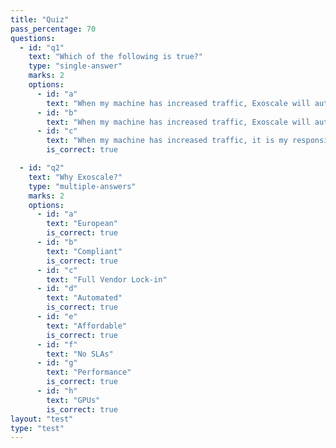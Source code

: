 ```yaml
---
title: "Quiz"
pass_percentage: 70
questions:
  - id: "q1"
    text: "Which of the following is true?"
    type: "single-answer"
    marks: 2
    options:
      - id: "a"
        text: "When my machine has increased traffic, Exoscale will automatically scale up my machine to a bigger size."
      - id: "b"
        text: "When my machine has increased traffic, Exoscale will automatically start more copies of my machine to handle the load."
      - id: "c"
        text: "When my machine has increased traffic, it is my responsibility to build a scalable architecture."
        is_correct: true

  - id: "q2"
    text: "Why Exoscale?"
    type: "multiple-answers"
    marks: 2
    options:
      - id: "a"
        text: "European"
        is_correct: true
      - id: "b"
        text: "Compliant"
        is_correct: true
      - id: "c"
        text: "Full Vendor Lock-in"
      - id: "d"
        text: "Automated"
        is_correct: true
      - id: "e"
        text: "Affordable"
        is_correct: true
      - id: "f"
        text: "No SLAs"
      - id: "g"
        text: "Performance"
        is_correct: true
      - id: "h"
        text: "GPUs"
        is_correct: true
layout: "test"
type: "test"
---
```

